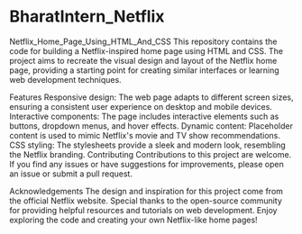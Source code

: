 # BharatIntern_Netflix
Netflix_Home_Page_Using_HTML_And_CSS
This repository contains the code for building a Netflix-inspired home page using HTML and CSS. The project aims to recreate the visual design and layout of the Netflix home page, providing a starting point for creating similar interfaces or learning web development techniques.

Features
Responsive design: The web page adapts to different screen sizes, ensuring a consistent user experience on desktop and mobile devices.
Interactive components: The page includes interactive elements such as buttons, dropdown menus, and hover effects.
Dynamic content: Placeholder content is used to mimic Netflix's movie and TV show recommendations.
CSS styling: The stylesheets provide a sleek and modern look, resembling the Netflix branding.
Contributing
Contributions to this project are welcome. If you find any issues or have suggestions for improvements, please open an issue or submit a pull request.

Acknowledgements
The design and inspiration for this project come from the official Netflix website.
Special thanks to the open-source community for providing helpful resources and tutorials on web development.
Enjoy exploring the code and creating your own Netflix-like home pages!
